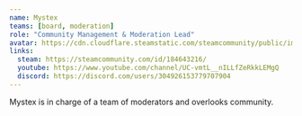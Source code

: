 ```yaml
---
name: Mystex
teams: [board, moderation]
role: "Community Management & Moderation Lead"
avatar: https://cdn.cloudflare.steamstatic.com/steamcommunity/public/images/avatars/0e/0ef932f522cea2c4efc54b198c205a66503e8cdd_full.jpg
links:
  steam: https://steamcommunity.com/id/184643216/
  youtube: https://www.youtube.com/channel/UC-vmtL__nILLfZeRkkLEMgQ
  discord: https://discord.com/users/304926153779707904
---
```

Mystex is in charge of a team of moderators and overlooks community.
